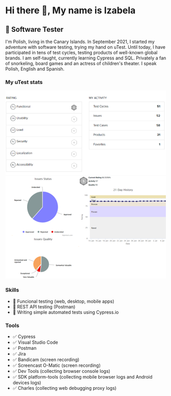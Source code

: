 # Hi there 👋, My name is Izabela
## 🔎 Software Tester
I'm Polish, living in the Canary Islands. In September 2021, I started my adventure with software testing, trying my hand on uTest. Until today, I have participated in tens of test cycles, testing products of well-known global brands. I am self-taught, currently learning Cypress and SQL. Privately a fan of snorkeling, board games and an actress of children's theater. I speak Polish, English and Spanish.

### My uTest stats

<img src= "https://github.com/Bugirl/Bugirl/blob/main/1.png" width="600"/>
<img src= "https://github.com/Bugirl/Bugirl/blob/main/2.png" width="600"/>

### Skills
* 🐞 Funcional testing (web, desktop, mobile apps)
* 🚀 REST API testing (Postman)
* 🤖 Writing simple automated tests using Cypress.io

### Tools
* ✅ Cypress
* ✅ Visual Studio Code
* ✅ Postman
* ✅ Jira
* ✅ Bandicam (screen recording)
* ✅ Screencast O-Matic (screen recording)
* ✅ Dev Tools (collecting browser console logs)
* ✅ SDK platform-tools (collecting mobile browser logs and Android devices logs)
* ✅ Charles (collecting web debugging proxy logs)







